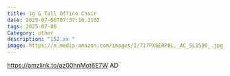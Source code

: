 ```yaml
---
title: ig & Tall Office Chair
date: 2025-07-06T07:37:16.110Z
tags: 2025-07-06
Category: other
description: "152.xx "
image: https://m.media-amazon.com/images/I/717PX6ERP0L._AC_SL1500_.jpg
---
```

https://amzlink.to/az00hnMot6E7W
AD